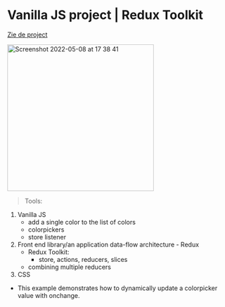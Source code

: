 # Vanilla JS project | Redux Toolkit

[Zie de project](https://magdalena-redux_colorpicker_oef.surge.sh/)

<img width="333" alt="Screenshot 2022-05-08 at 17 38 41" src="https://user-images.githubusercontent.com/91531129/167304618-006b48c0-f68b-4445-ac4d-7f7323b194bd.png">


> Tools:

1. Vanilla JS
   - add a single color to the list of colors
   - colorpickers
   - store listener
2. Front end library/an application data-flow architecture - Redux
   - Redux Toolkit:
     - store, actions, reducers, slices
   - combining multiple reducers
3. CSS

- This example demonstrates how to dynamically update a colorpicker value with onchange.
